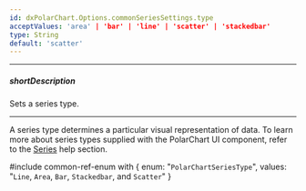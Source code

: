 ```yaml
---
id: dxPolarChart.Options.commonSeriesSettings.type
acceptValues: 'area' | 'bar' | 'line' | 'scatter' | 'stackedbar'
type: String
default: 'scatter'
---
```

---
##### shortDescription
Sets a series type.

---
A series type determines a particular visual representation of data. To learn more about series types supplied with the PolarChart UI component, refer to the [Series](/concepts/05%20Widgets/PolarChart/20%20Series%20Types '/Documentation/Guide/UI_Components/PolarChart/Series_Types/') help section.

#include common-ref-enum with {
    enum: "`PolarChartSeriesType`",
    values: "`Line`, `Area`, `Bar`, `Stackedbar`, and `Scatter`"
}